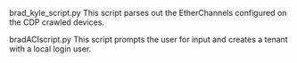 brad_kyle_script.py
This script parses out the EtherChannels configured on the CDP crawled devices.

bradACIscript.py
This script prompts the user for input and creates a tenant with a local login user.
